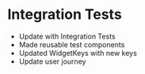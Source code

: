 # Integration Tests

- Update with Integration Tests
- Made reusable test components
- Updated WidgetKeys with new keys
- Update user journey
